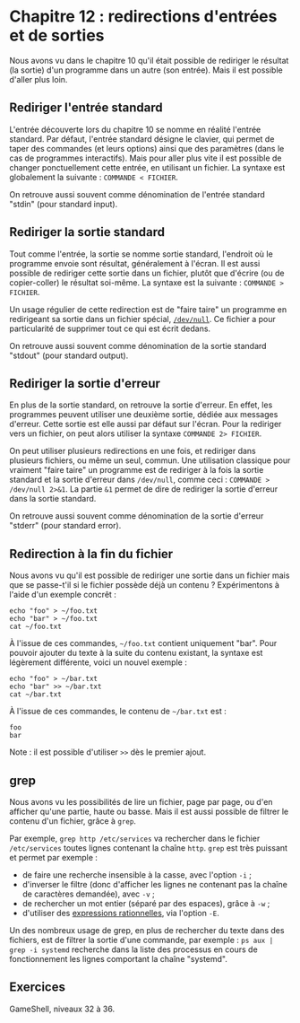 # Chapitre 12 : redirections d'entrées et de sorties

Nous avons vu dans le chapitre 10 qu'il était possible de rediriger le résultat
(la sortie) d'un programme dans un autre (son entrée). Mais il est possible
d'aller plus loin.

## Rediriger l'entrée standard 

L'entrée découverte lors du chapitre 10 se nomme en réalité l'entrée standard.
Par défaut, l'entrée standard désigne le clavier, qui permet de taper des
commandes (et leurs options) ainsi que des paramètres (dans le cas de
programmes interactifs). Mais pour aller plus vite il est possible de changer
ponctuellement cette entrée, en utilisant un fichier. La syntaxe est
globalement la suivante : `COMMANDE < FICHIER`.

On retrouve aussi souvent comme dénomination de l'entrée standard "stdin" (pour
standard input).

## Rediriger la sortie standard

Tout comme l'entrée, la sortie se nomme sortie standard, l'endroit où le 
programme envoie sont résultat, généralement à l'écran. Il est aussi possible
de rediriger cette sortie dans un fichier, plutôt que d'écrire (ou de
copier-coller) le résultat soi-même. La syntaxe est la suivante : `COMMANDE >
FICHIER`.

Un usage régulier de cette redirection est de "faire taire" un programme en
redirigeant sa sortie dans un fichier spécial,
[`/dev/null`](https://fr.wikipedia.org/wiki/P%C3%A9riph%C3%A9rique_nul). Ce fichier a pour
particularité de supprimer tout ce qui est écrit dedans.

On retrouve aussi souvent comme dénomination de la sortie standard "stdout" (pour
standard output).

## Rediriger la sortie d'erreur

En plus de la sortie standard, on retrouve la sortie d'erreur. En effet, les
programmes peuvent utiliser une deuxième sortie, dédiée aux messages d'erreur.
Cette sortie est elle aussi par défaut sur l'écran. Pour la rediriger vers un
fichier, on peut alors utiliser la syntaxe `COMMANDE 2> FICHIER`.

On peut utiliser plusieurs redirections en une fois, et rediriger dans
plusieurs fichiers, ou même un seul, commun. Une utilisation classique pour
vraiment "faire taire" un programme est de rediriger à la fois la sortie
standard et la sortie d'erreur dans `/dev/null`, comme ceci : `COMMANDE >
/dev/null 2>&1`. La partie `&1` permet de dire de rediriger la sortie d'erreur
dans la sortie standard.

On retrouve aussi souvent comme dénomination de la sortie d'erreur "stderr" (pour
standard error).

## Redirection à la fin du fichier

Nous avons vu qu'il est possible de rediriger une sortie dans un fichier mais
que se passe-t'il si le fichier possède déjà un contenu ? Expérimentons à
l'aide d'un exemple concrêt :

```
echo "foo" > ~/foo.txt
echo "bar" > ~/foo.txt
cat ~/foo.txt
```

À l'issue de ces commandes, `~/foo.txt` contient uniquement "bar". Pour pouvoir ajouter
du texte à la suite du contenu existant, la syntaxe est légèrement différente,
voici un nouvel exemple :

```
echo "foo" > ~/bar.txt
echo "bar" >> ~/bar.txt
cat ~/bar.txt
```

À l'issue de ces commandes, le contenu de `~/bar.txt` est :

```
foo
bar
```

Note : il est possible d'utiliser `>>` dès le premier ajout.

## grep

Nous avons vu les possibilités de lire un fichier, page par page, ou d'en
afficher qu'une partie, haute ou basse. Mais il est aussi possible de filtrer
le contenu d'un fichier, grâce à `grep`.

Par exemple, `grep http /etc/services` va rechercher dans le fichier
`/etc/services` toutes lignes contenant la chaîne `http`. `grep` est très
puissant et permet par exemple :

* de faire une recherche insensible à la casse, avec l'option `-i` ;
* d'inverser le filtre (donc d'afficher les lignes ne contenant pas la chaîne
  de caractères demandée), avec `-v` ;
* de rechercher un mot entier (séparé par des espaces), grâce à `-w` ;
* d'utiliser des [expressions
  rationnelles](https://fr.wikipedia.org/wiki/Expression_r%C3%A9guli%C3%A8re),
  via l'option `-E`.

Un des nombreux usage de grep, en plus de rechercher du texte dans des
fichiers, est de filtrer la sortie d'une commande, par exemple : `ps aux | grep
-i systemd` recherche dans la liste des processus en cours de fonctionnement
les lignes comportant la chaîne "systemd".

## Exercices

GameShell, niveaux 32 à 36.
